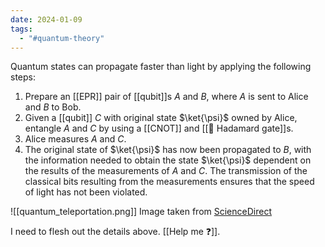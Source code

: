 ```yaml
---
date: 2024-01-09
tags:
  - "#quantum-theory"
---
```

Quantum states can propagate faster than light by applying the following steps:

1. Prepare an [[EPR]] pair of [[qubit]]s $A$ and $B$, where $A$ is sent to Alice and $B$ to Bob.
2. Given a [[qubit]] $C$ with original state $\ket{\psi}$ owned by Alice, entangle $A$ and $C$ by using a [[CNOT]] and [[📘 Hadamard gate]]s. 
3. Alice measures $A$ and $C$.
4. The original state of $\ket{\psi}$ has now been propagated to $B$, with the information needed to obtain the state $\ket{\psi}$ dependent on the results of the measurements of $A$ and $C$. The transmission of the classical bits resulting from the measurements ensures that the speed of light has not been violated.

![[quantum_teleportation.png]]
Image taken from [ScienceDirect](https://www.sciencedirect.com/topics/engineering/quantum-teleportation)

I need to flesh out the details above. [[Help me ❓]].